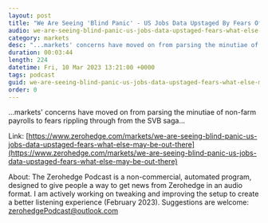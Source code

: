 ```yaml
---
layout: post
title: "We Are Seeing 'Blind Panic' - US Jobs Data Upstaged By Fears Of What Else May Be Out There"
audio: we-are-seeing-blind-panic-us-jobs-data-upstaged-fears-what-else-may-be-out-there-0
category: markets
desc: "...markets' concerns have moved on from parsing the minutiae of non-farm payrolls to fears rippling through from the SVB saga..."
duration: 00:03:44
length: 224
datetime: Fri, 10 Mar 2023 13:21:00 +0000
tags: podcast
guid: we-are-seeing-blind-panic-us-jobs-data-upstaged-fears-what-else-may-be-out-there-0
order: 0
---
```

...markets' concerns have moved on from parsing the minutiae of non-farm payrolls to fears rippling through from the SVB saga...

Link: [https://www.zerohedge.com/markets/we-are-seeing-blind-panic-us-jobs-data-upstaged-fears-what-else-may-be-out-there](https://www.zerohedge.com/markets/we-are-seeing-blind-panic-us-jobs-data-upstaged-fears-what-else-may-be-out-there)

About: The Zerohedge Podcast is a non-commercial, automated program, designed to give people a way to get news from Zerohedge in an audio format.  I am actively working on tweaking and improving the setup to create a better listening experience (February 2023).  Suggestions are welcome: [zerohedgePodcast@outlook.com](mailto:zerohedgePodcast@outlook.com)